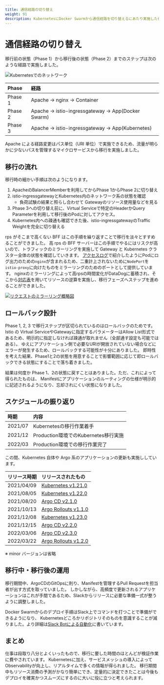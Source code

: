 ```yaml
---
title: 通信経路の切り替え
weight: 91
description: KubernetesにDocker Swarmから通信経路を切り替えるにあたり実施した作業についてPhaseを分けて実施しました。
---
```


# 通信経路の切り替え

移行前の状態（Phase 1）から移行後の状態（Phase 2）までのステップは次のような経路で実施しました。

![Kubernetesでのネットワーク](../migrate-network.svg)

| Phase   | 経路                                                |
| :------ | :-------------------------------------------------- |
| Phase 1 | Apache → nginx → Container                        |
| Phase 2 | Apache → istio-ingressgateway → App(Docker Swarm) |
| Phase 3 | Apache → istio-ingressgateway → App(Kubernetes)   |

Apache による経路変更はパス単位（URI 単位）で実施できるため、流量が明らかに少ないパスを管理するマイクロサービスから移行を実施しました。

## 移行の流れ

移行時の細かい手順は次のようになります。

1. ApacheのBalancerMemberを利用してからPhase 1からPhase 2に切り替え
2. istio-ingressgatewayとKubernetes内のネットワーク系の状態を確認
   - 負荷試験の結果と照らし合わせて Gatewayのリソース使用量などを見る
3. Phase 3への切り替え前に、Virtual Serviceで特定のHeaderかQuery Parameterを利用して移行後のPodに対してアクセス。
4. Kubernetes内への疎通も確認できた後、istio-ingressgatewayのTraffic Weightを完全に切り替える

rps がそこまで高くない BFF はこの手順を繰り返すことで移行を淡々とすすめることができました。
高 rps の BFF サーバーはこの手順でやるにはリスクが高いので、トラフィックのミラーリングを実施して Gateway と Kubernetes クラスター全体の状態を確認していきます。
[アクセスログ](../../service-mesh/access-log)で紹介したようにPodにログ出力のための`nginx`が含まれるため、二重計上されないために`NodePort`を`istio-proxy`に向けたものをミラーリングのためのポートとして提供しています。
nginxのミラーリングによって高rpsの時間変化がDataDogに蓄積され、そこから[対応表](../../scalability/horizontal-pod-autoscaler/#リソースの値をどうやって決めるか)を用いてリソースの逆算を実施し、移行フェーズへステップを進めることができました。

[![リクエストのミラーリング概略図](../../performance/mirroring.svg)](../../performance/load-test/#proxyからリクエストをmirroringする)

## ロールバック設計

Phase 1, 2, 3 で移行ステップが区切られているのはロールバックのためです。
Istio の Virtual ServiceやGatewayに指定するパラメーターはAllow List形式であるため、明示的に指定しなければ疎通が取れません（全部通す設定も可能ではある）。
ゆえにアプリケーション側で必要なURIが開放されていない場合などにエラーが発生するため、ロールバックする可能性が十分にありました。
即時性を考えた結果、Phase1と2の状態を用意することで影響範囲に応じて即ロールバックできる状態にすることで落ち着きました。

結果は何度か Phase 1、2の状態に戻すことはありました。ただ、これによって得られたものは、
Manifestにアプリケーションのルーティングの仕様が明示的に記述されるようになり、忘却されにくい状態になりました。

## スケジュールの振り返り

| 時期    | 内容                                    |
| :------ | :-------------------------------------- |
| 2021/07 | Kubernetesの移行作業着手               |
| 2021/12 | Production環境でのKubernetes移行実施 |
| 2022/03 | Production環境での移行作業完了         |

この間、Kubernetes 自体や Argo 系のアプリケーションの更新も実施ししています。

| リリース時期 | リリースされたもの                                                                    |
| :----------- | :------------------------------------------------------------------------------------ |
| 2021/04/09   | [Kubernetes v1.21.0](https://github.com/kubernetes/kubernetes/releases/tag/v1.21.0)   |
| 2021/08/05   | [Kubernetes v1.22.0](https://github.com/kubernetes/kubernetes/releases/tag/v1.22.0)   |
| 2021/08/20   | [Argo CD v2.1.0](https://github.com/argoproj/argo-cd/releases/tag/v2.1.0)             |
| 2021/10/13   | [Argo Rollouts v1.1.0](https://github.com/argoproj/argo-rollouts/releases/tag/v1.1.0) |
| 2021/12/08   | [Kubernetes v1.23.0](https://github.com/kubernetes/kubernetes/releases/tag/v1.23.0)   |
| 2021/12/15   | [Argo CD v2.2.0](https://github.com/argoproj/argo-cd/releases/tag/v2.2.0)             |
| 2022/03/06   | [Argo CD v2.3.0](https://github.com/argoproj/argo-cd/releases/tag/v2.3.0)             |
| 2022/03/22   | [Argo Rollouts v1.2.0](https://github.com/argoproj/argo-rollouts/releases/tag/v1.2.0) |

※ minor バージョンは省略

## 移行中・移行後の運用

移行期間中、ArgoCDのGitOpsに則り、Manifestを管理するPull Requestを担当者が出す方式を取っていました。
しかしながら、高頻度で更新されるアプリケーションはこれが手間であるため、Slackからリリースに必要な準備一式が整うように調整しました。

Docker Swarmからのデプロイ手順はSlack上でコマンドを打つことで準備ができるようになり、
Kubernetesどころかリポジトリそのものを意識することが減りました。より詳細は[Slack Botによる自動化](../../ci/slack-bot)に書いています。

## まとめ

仕事は段取り八分とよくいったもので、移行に要した時間のほとんどが検証作業に費やされています。
Kubernetesに加え、サービスメッシュの導入によってObservabilityが向上し、リアルタイムで多くの情報が得られました。
移行期間中もリソース消費の予測がかなり簡単にでき、定量的に決定できたことは今後もデプロイを確実かつスムーズにするのに大いに役に立つと考えられます。
